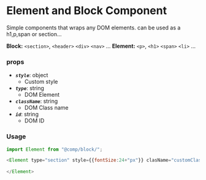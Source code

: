 # Element and Block Component

Simple components that wraps any DOM elements. can be used as a h1,p,span or section...

**Block:** `<section>`, `<header>` `<div>` `<nav>` ...
**Element:** `<p>`, `<h1>` `<span>` `<li>` ...

### props

- **_`style`_**: object
  - Custom style
- **_`type`_**: string
  - DOM Element
- **_`className`_**: string
  - DOM Class name
- **_`id`_**: string
  - DOM ID

### Usage

```javascript
import Element from "@comp/block/";

<Element type="section" style={{fontSize:24+"px"}} clasName="customClass" id="customID">
 
</Element>
```
